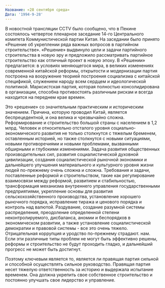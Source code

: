 ```yaml
---
Название: «28 сентября среда»
Дата: '1994-9-28'
---
```


В новостной трансляции CCTV было сообщено, что в Пекине состоялось четвертое пленарное заседание 14-го Центрального комитета Коммунистической партии Китая. На заседании было принято «Решение об укреплении ряда важных вопросов в партийном строительстве». «Решение» выдвинуло цели и задачи партийного строительства в новую эру и предложило рассматривать партийное строительство как отличный проект в новую эпоху. В «Решении» предлагается: в условиях меняющегося мира, в великих изменениях современной китайской реформы, открытости и модернизации партия построена на вооружение теорией построения социализма с китайской спецификой, служением народу всем сердцем и идеологической политикой. Марксистская партия, которая полностью консолидирована в организации, способна противостоять различным рискам и всегда находится на переднем крае времен.

Это «решение» со значительным практическим и историческим значением. Причина, которую проводил Китай, является беспрецедентной, и она велика и чрезвычайно сложна. Реформирование и строительство большой страны с населением в 1,2 млрд. Человек и относительно отсталого уровня социально-экономического развития не только столкнутся с тяжелым бременем, оставленным историей, но также столкнутся с новыми ситуациями, новыми противоречиями и новыми проблемами, вызванными обширными и глубокими изменениями. Задача развития общественных производительных сил, развития социалистической духовной цивилизации, создания социалистической рыночной экономики и дальнейшего улучшения материального и культурного уровня жизни людей по-прежнему очень сложна и сложна. Требования и задачи, поставленные реформой и строительством, такие как регулирование взаимосвязи между реформой, развитием и стабильностью, трансформация механизма внутреннего управления государственными предприятиями, укрепление основы для развития сельскохозяйственного производства, установление хорошего рыночного порядка, исправление тиража и ценового порядка и контроль над валютой. Раздувание, создание разумной системы распределения, преодоление определенной степени неконтролируемого, дисбаланса, аномии и беспорядков в экономическом развитии, а также установление социалистической демократии и правовой системы - все это очень тяжело. Отрицательная коррупция и уродство по-прежнему страдают. нам. Если эти различные типы проблем не могут быть эффективно решены, реформы и строительство не будут проходить гладко, и дальнейший прогресс не может быть достигнут.

Поэтому ключевым является то, является ли правящая партия сильной и способной осуществлять сильное руководство. Правящая партия несет тяжелую ответственность за историю и выдержала испытание временем. Она должна укрепить свое собственное строительство и постоянно улучшать свое лидерство и управление.

